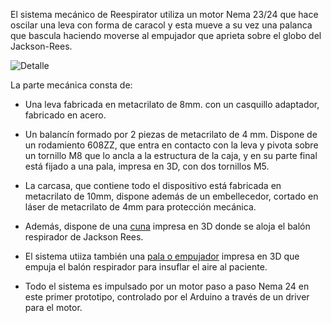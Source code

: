 El sistema mecánico de Reespirator utiliza un motor Nema 23/24 que hace oscilar una leva con forma de caracol y esta mueve a su vez una palanca que bascula haciendo moverse al empujador que aprieta sobre el globo del Jackson-Rees.

![Detalle](https://gitlab.com/reespirator/reespirator-doc/-/raw/master/images/mechanic.jpg "Detalle de la leva, el motor y la palanca")

La parte mecánica consta de:

* Una leva fabricada en metacrilato de 8mm. con un casquillo adaptador, fabricado en acero.

* Un balancín formado por 2 piezas de metacrilato de 4 mm. Dispone de un rodamiento 608ZZ, que entra en contacto con la leva y pivota sobre un tornillo M8 que lo ancla a la estructura de la caja, y en su parte final está fijado a una pala, impresa en 3D, con dos tornillos M5.
* La carcasa, que contiene todo el dispositivo está fabricada en metacrilato de 10mm, dispone además de un embellecedor, cortado en láser de metacrilato de 4mm para protección mecánica.

* Además, dispone de una [cuna](https://gitlab.com/reespirator/reespirator2020/-/blob/master/files/stl/Empujador_v3.stl "Cuna impresa en 3D para alojar el balón del Jackson-Rees") impresa en 3D donde se aloja el balón respirador de Jackson Rees.

* El sistema utiiza también una [pala o empujador](https://gitlab.com/reespirator/reespirator2020/-/blob/master/files/stl/CUNA.stl "Cuna impresa en 3D para alojar el balón del Jackson-Rees") impresa en 3D que empuja el balón respirador para insuflar el aire al paciente. 

* Todo el sistema es impulsado por un motor paso a paso Nema 24 en este primer prototipo, controlado por el Arduino a través de un driver para el motor.